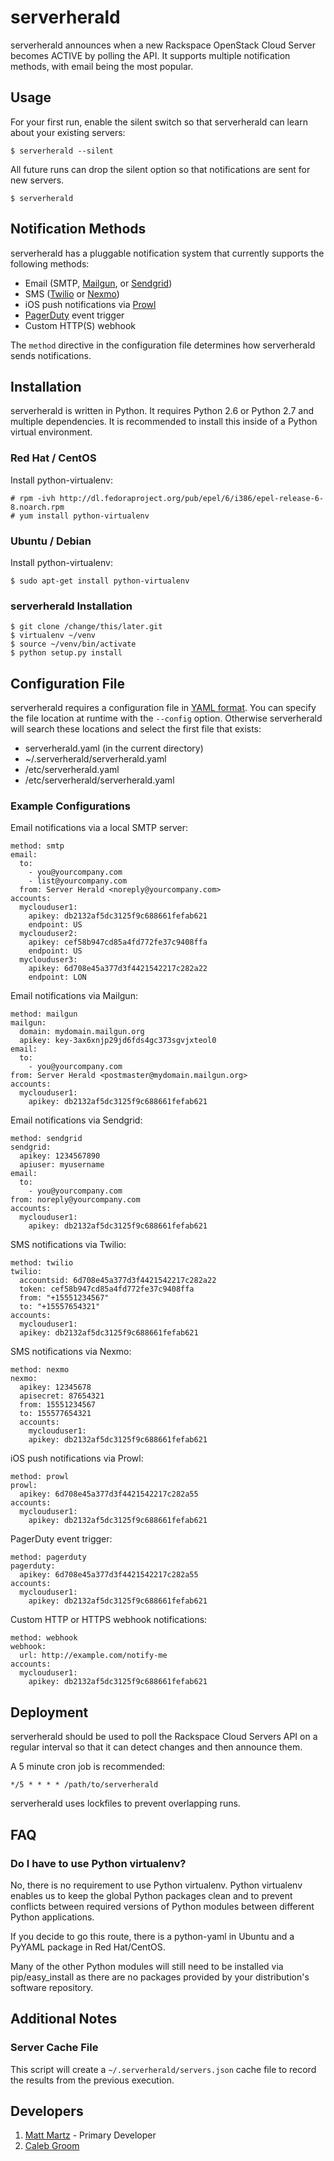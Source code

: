 # serverherald

serverherald announces when a new Rackspace OpenStack Cloud Server becomes
ACTIVE by polling the API. It supports multiple notification methods, with
email being the most popular.

## Usage

For your first run, enable the silent switch so that serverherald can learn
about your existing servers:

    $ serverherald --silent

All future runs can drop the silent option so that notifications are sent for
new servers.

    $ serverherald

## Notification Methods

serverherald has a pluggable notification system that currently supports the
following methods:

* Email (SMTP, [Mailgun](http://www.mailgun.com/), or [Sendgrid](http://sendgrid.com))
* SMS ([Twilio](http://www.twilio.com/) or [Nexmo](http://nexmo.com/))
* iOS push notifications via [Prowl](http://www.prowlapp.com/)
* [PagerDuty](http://www.pagerduty.com/) event trigger
* Custom HTTP(S) webhook

The `method` directive in the configuration file determines how serverherald
sends notifications.

## Installation

serverherald is written in Python. It requires Python 2.6 or Python 2.7 and
multiple dependencies. It is recommended to install this inside of a Python
virtual environment.

### Red Hat / CentOS

Install python-virtualenv:

    # rpm -ivh http://dl.fedoraproject.org/pub/epel/6/i386/epel-release-6-8.noarch.rpm
    # yum install python-virtualenv

### Ubuntu / Debian

Install python-virtualenv:

    $ sudo apt-get install python-virtualenv

### serverherald Installation

    $ git clone /change/this/later.git
    $ virtualenv ~/venv
    $ source ~/venv/bin/activate
    $ python setup.py install


## Configuration File

serverherald requires a configuration file in
[YAML format](http://yaml.org/spec/1.1/#id857168). You can specify the file
location at runtime with the `--config` option. Otherwise serverherald will
search these locations and select the first file that exists:
 * serverherald.yaml (in the current directory)
 * ~/.serverherald/serverherald.yaml
 * /etc/serverherald.yaml
 * /etc/serverherald/serverherald.yaml

### Example Configurations

Email notifications via a local SMTP server:

    method: smtp
    email:
      to:
        - you@yourcompany.com
        - list@yourcompany.com
      from: Server Herald <noreply@yourcompany.com>
    accounts:
      myclouduser1:
        apikey: db2132af5dc3125f9c688661fefab621
        endpoint: US
      myclouduser2:
        apikey: cef58b947cd85a4fd772fe37c9408ffa
        endpoint: US
      myclouduser3:
        apikey: 6d708e45a377d3f4421542217c282a22
        endpoint: LON

Email notifications via Mailgun:

    method: mailgun
    mailgun:
      domain: mydomain.mailgun.org
      apikey: key-3ax6xnjp29jd6fds4gc373sgvjxteol0
    email:
      to:
        - you@yourcompany.com
    from: Server Herald <postmaster@mydomain.mailgun.org>
    accounts:
      myclouduser1:
        apikey: db2132af5dc3125f9c688661fefab621

Email notifications via Sendgrid:

    method: sendgrid
    sendgrid:
      apikey: 1234567890
      apiuser: myusername
    email:
      to:
        - you@yourcompany.com
    from: noreply@yourcompany.com
    accounts:
      myclouduser1:
        apikey: db2132af5dc3125f9c688661fefab621

SMS notifications via Twilio:

    method: twilio
    twilio:
      accountsid: 6d708e45a377d3f4421542217c282a22
      token: cef58b947cd85a4fd772fe37c9408ffa
      from: "+15551234567"
      to: "+15557654321"
    accounts:
      myclouduser1:
      apikey: db2132af5dc3125f9c688661fefab621

SMS notifications via Nexmo:

    method: nexmo
    nexmo:
      apikey: 12345678
      apisecret: 87654321
      from: 15551234567
      to: 155577654321
      accounts:
        myclouduser1:
        apikey: db2132af5dc3125f9c688661fefab621

iOS push notifications via Prowl:

    method: prowl
    prowl:
      apikey: 6d708e45a377d3f4421542217c282a55
    accounts:
      myclouduser1:
        apikey: db2132af5dc3125f9c688661fefab621

PagerDuty event trigger:

    method: pagerduty
    pagerduty:
      apikey: 6d708e45a377d3f4421542217c282a55
    accounts:
      myclouduser1:
        apikey: db2132af5dc3125f9c688661fefab621

Custom HTTP or HTTPS webhook notifications:

    method: webhook
    webhook:
      url: http://example.com/notify-me
    accounts:
      myclouduser1:
        apikey: db2132af5dc3125f9c688661fefab621


## Deployment

serverherald should be used to poll the Rackspace Cloud Servers API on
a regular interval so that it can detect changes and then announce them.

A 5 minute cron job is recommended:

    */5 * * * * /path/to/serverherald

serverherald uses lockfiles to prevent overlapping runs.

## FAQ

### Do I have to use Python virtualenv?

No, there is no requirement to use Python virtualenv. Python virtualenv
enables us to keep the global Python packages clean and to prevent conflicts
between required versions of Python modules between different Python
applications.

If you decide to go this route, there is a python-yaml in Ubuntu and a PyYAML
package in Red Hat/CentOS.

Many of the other Python modules will still need to be installed via
pip/easy_install as there are no packages provided by your distribution's
software repository.

## Additional Notes

### Server Cache File

This script will create a `~/.serverherald/servers.json` cache file to record
the results from the previous execution.

## Developers

1. [Matt Martz](mailto:matt.martz@rackspace.com) - Primary Developer
1. [Caleb Groom](mailto:cgroom@rackspace.com)